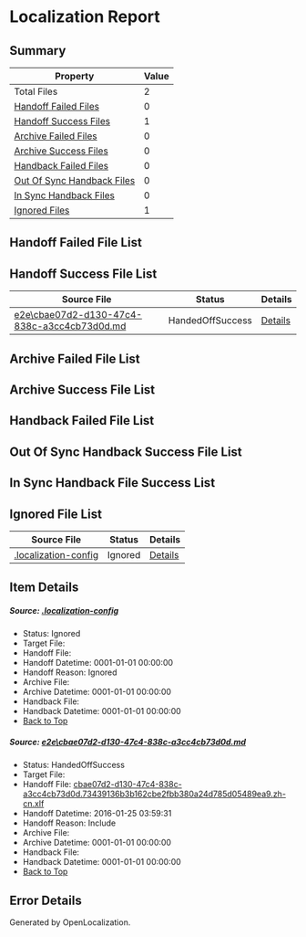 # <a name='report-top'></a> Localization Report

## Summary
 Property | Value 
 -------- | ----- 
 Total Files | 2
[ Handoff Failed Files ](#handoff-failed-list)| 0
[ Handoff Success Files ](#handoff-success-list)| 1
[ Archive Failed Files ](#archive-failed-list)| 0
[ Archive Success Files ](#archive-success-list)| 0
[ Handback Failed Files ](#handback-failed-list)| 0
[ Out Of Sync Handback Files ](#outofsync-handback-success-list)| 0
[ In Sync Handback Files ](#insync-handback-success-list)| 0
[ Ignored Files ](#ignored-list)| 1

## <a name='handoff-failed-list'></a> Handoff Failed File List

## <a name='handoff-success-list'></a> Handoff Success File List
 Source File | Status | Details 
 ----------- | ------ | ------- 
 [e2e\cbae07d2-d130-47c4-838c-a3cc4cb73d0d.md](https://github.com/OpenLocalizationTest/oltest/blob/43a990925d6e843f11352b82a3ad1f056db66233/e2e/cbae07d2-d130-47c4-838c-a3cc4cb73d0d.md) | HandedOffSuccess | [Details](#68eeec60a818d9dba3d906c15cbef53705e8dc301)

## <a name='archive-failed-list'></a> Archive Failed File List

## <a name='archive-success-list'></a> Archive Success File List

## <a name='handback-failed-list'></a> Handback Failed File List

## <a name='outofsync-handback-success-list'></a> Out Of Sync Handback Success File List

## <a name='insync-handback-success-list'></a> In Sync Handback File Success List

## <a name='ignored-list'></a> Ignored File List
 Source File | Status | Details 
 ----------- | ------ | ------- 
 [.localization-config](https://github.com/OpenLocalizationTest/oltest/blob/43a990925d6e843f11352b82a3ad1f056db66233/.localization-config) | Ignored | [Details](#e4725be8631cbe979bbe0fa8b97cd75f1fd41d4d0)

## Item Details
##### <a name='e4725be8631cbe979bbe0fa8b97cd75f1fd41d4d0'></a> Source: [.localization-config](https://github.com/OpenLocalizationTest/oltest/blob/43a990925d6e843f11352b82a3ad1f056db66233/.localization-config)
* Status: Ignored
* Target File: 
* Handoff File: 
* Handoff Datetime: 0001-01-01 00:00:00
* Handoff Reason: Ignored
* Archive File: 
* Archive Datetime: 0001-01-01 00:00:00
* Handback File: 
* Handback Datetime: 0001-01-01 00:00:00
* [Back to Top](#report-top)

##### <a name='68eeec60a818d9dba3d906c15cbef53705e8dc301'></a> Source: [e2e\cbae07d2-d130-47c4-838c-a3cc4cb73d0d.md](https://github.com/OpenLocalizationTest/oltest/blob/43a990925d6e843f11352b82a3ad1f056db66233/e2e/cbae07d2-d130-47c4-838c-a3cc4cb73d0d.md)
* Status: HandedOffSuccess
* Target File: 
* Handoff File: [cbae07d2-d130-47c4-838c-a3cc4cb73d0d.73439136b3b162cbe2fbb380a24d785d05489ea9.zh-cn.xlf](https://github.com/OpenLocalizationTestOrg/olhandoff/blob/3897026aecb3a5d67a1799ea83c0db978730a814/ol-handoff/OpenLocalizationTestOrg/oltest.zh-cn/qimu/cbae07d2-d130-47c4-838c-a3cc4cb73d0d.73439136b3b162cbe2fbb380a24d785d05489ea9.zh-cn.xlf)
* Handoff Datetime: 2016-01-25 03:59:31
* Handoff Reason: Include
* Archive File: 
* Archive Datetime: 0001-01-01 00:00:00
* Handback File: 
* Handback Datetime: 0001-01-01 00:00:00
* [Back to Top](#report-top)


## Error Details

Generated by OpenLocalization.
